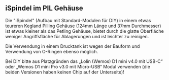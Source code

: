 ## iSpindel im PIL Gehäuse

Die "iSpindel" (Aufbau mit Standard-Modulen für DIY) in einem etwas teureren Kegland Pilling Gehäuse (124mm Länge und 37mm Durchmesser) ist etwas kleiner als das Petling Gehäuse, bietet durch die glatte Oberfläche weniger Angriffsfläche für Ablagerungen und ist leichter zu reinigen.

Die Verwendung in einem Drucktank ist wegen der Bauform und Verwendung von O-Ringen ebenso möglich.

Bei DIY bitte aus Platzgründen das „Lolin (Wemos) D1 mini v4.0 mit USB-C“ oder „Wemos D1 mini Pro v3.0 mit Micro-USB“ Modul verwenden (die beiden Versionen haben keinen Chip auf der Unterseite)!
